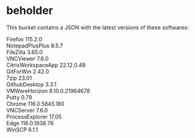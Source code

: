 # beholder
This bucket contains a JSON with the latest versions of these softwares:

Firefox            115.2.0          
NotepadPlusPlus    8.5.7            
FileZilla          3.65.0           
VNCViewer          7.6.0            
CitrixWorkspaceApp 22.12.0.48       
GitForWin          2.42.0           
7zip               23.01            
GithubDesktop      3.3.1            
VMWareHorizon      8.10.0.21964678  
Putty              0.79             
Chrome             116.0.5845.180   
VNCServer          7.6.0            
ProcessExplorer    17.05            
Edge               116.0.1938.76    
WinSCP             6.1.1            



